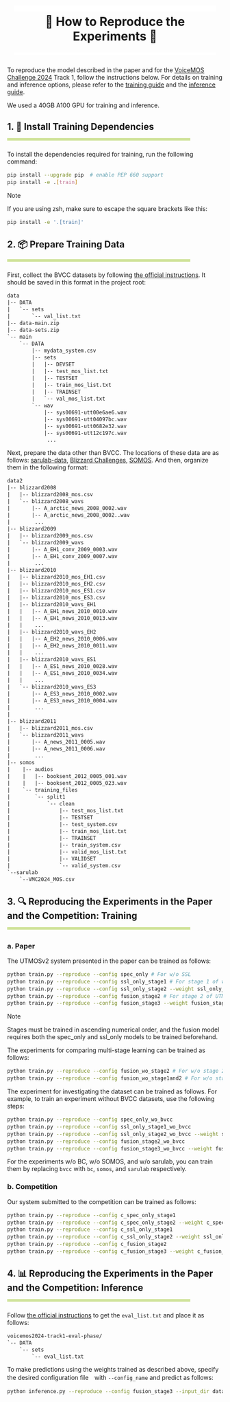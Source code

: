 <h1 align="center">
  <a href="https://github.com/sarulab-speech/UTMOSv2/blob/main/docs/reproduction.md">
    <img width="94%" height="14px" src="image/titleLine4t.svg">
  </a>
  <div>🧬 How to Reproduce the Experiments 🧬<div>
  <a href="https://github.com/sarulab-speech/UTMOSv2/blob/main/docs/reproduction.md">
    <img width="94%" height="6px" src="image/titleLine4b.svg">
  </a>
</h1>

To reproduce the model described in the paper and for the [VoiceMOS Challenge 2024](https://sites.google.com/view/voicemos-challenge/past-challenges/voicemos-challenge-2024) Track 1, follow the instructions below.
For details on training and inference options, please refer to the [training guide](training.md) and the [inference guide](inference.md).

We used a 40GB A100 GPU for training and inference.

<h2 align="left">
  <div>1. 📩 Install Training Dependencies</div>
  <a href="https://github.com/sarulab-speech/UTMOSv2/blob/main/docs/reproduction.md#---install-training-dependencies---------">
    <img width="85%" height="6px" src="image/line4.svg">
  </a>
</h2>

To install the dependencies required for training, run the following command:

```bash
pip install --upgrade pip  # enable PEP 660 support
pip install -e .[train]
```

> [!NOTE]
> If you are using zsh, make sure to escape the square brackets like this:
> ```zsh
> pip install -e '.[train]'
> ```

<h2 align="left">
  <div>2. 📦 Prepare Training Data</div>
  <a href="https://github.com/sarulab-speech/UTMOSv2/blob/main/docs/reproduction.md#--1--prepare-training-data--------">
    <img width="85%" height="6px" src="image/line4.svg">
  </a>
</h2>

First, collect the BVCC datasets by following [the official instructions](https://www.codabench.org/competitions/2650/). It should be saved in this format in the project root:

```text
data
|-- DATA
|   `-- sets
|       `-- val_list.txt
|-- data-main.zip
|-- data-sets.zip
`-- main
    `-- DATA
        |-- mydata_system.csv
        |-- sets
        |   |-- DEVSET
        |   |-- test_mos_list.txt
        |   |-- TESTSET
        |   |-- train_mos_list.txt
        |   |-- TRAINSET
        |   `-- val_mos_list.txt
        `-- wav
            |-- sys00691-utt00e6ae6.wav
            |-- sys00691-utt04097bc.wav
            |-- sys00691-utt0682e32.wav
            |-- sys00691-utt12c197c.wav
             ...
```

Next, prepare the data other than BVCC. The locations of these data are as follows: [sarulab-data](https://github.com/sarulab-speech/VMC2024-sarulab-data), [Blizzard Challenges](https://www.cstr.ed.ac.uk/projects/blizzard/data.html), [SOMOS](https://innoetics.github.io/publications/somos-dataset/index.html). And then, organize them in the following format:

```text
data2
|-- blizzard2008
|   |-- blizzard2008_mos.csv
|   `-- blizzard2008_wavs
|       |-- A_arctic_news_2008_0002.wav
|       |-- A_arctic_news_2008_0002..wav
|        ...
|-- blizzard2009
|   |-- blizzard2009_mos.csv
|   `-- blizzard2009_wavs
|       |-- A_EH1_conv_2009_0003.wav
|       |-- A_EH1_conv_2009_0007.wav
|        ...
|-- blizzard2010
|   |-- blizzard2010_mos_EH1.csv
|   |-- blizzard2010_mos_EH2.csv
|   |-- blizzard2010_mos_ES1.csv
|   |-- blizzard2010_mos_ES3.csv
|   |-- blizzard2010_wavs_EH1
|   |   |-- A_EH1_news_2010_0010.wav
|   |   |-- A_EH1_news_2010_0013.wav
|   |    ...
|   |-- blizzard2010_wavs_EH2
|   |   |-- A_EH2_news_2010_0006.wav
|   |   |-- A_EH2_news_2010_0011.wav
|   |    ...
|   |-- blizzard2010_wavs_ES1
|   |   |-- A_ES1_news_2010_0028.wav
|   |   |-- A_ES1_news_2010_0034.wav
|   |    ...
|   `-- blizzard2010_wavs_ES3
|       |-- A_ES3_news_2010_0002.wav
|       |-- A_ES3_news_2010_0004.wav
|        ...
| 
|-- blizzard2011
|   |-- blizzard2011_mos.csv
|   `-- blizzard2011_wavs
|       |-- A_news_2011_0005.wav
|       |-- A_news_2011_0006.wav
|        ...
|-- somos
|    |-- audios
|    |   |-- booksent_2012_0005_001.wav
|    |   |-- booksent_2012_0005_023.wav
|    `-- training_files
|        `-- split1
|            `-- clean
|                |-- test_mos_list.txt
|                |-- TESTSET
|                |-- test_system.csv
|                |-- train_mos_list.txt
|                |-- TRAINSET
|                |-- train_system.csv
|                |-- valid_mos_list.txt
|                |-- VALIDSET
|                `-- valid_system.csv
`--sarulab
    `--VMC2024_MOS.csv
```

<h2 align="left">
  <div>3. 🔍 Reproducing the Experiments in the Paper and the Competition: Training</div>
  <a href="https://github.com/sarulab-speech/UTMOSv2/blob/main/docs/reproduction.md#--2--reproducing-the-experiments-in-the-paper-and-the-competition-training--------">
    <img width="85%" height="6px" src="image/line4.svg">
  </a>
</h2>

### a. Paper

The UTMOSv2 system presented in the paper can be trained as follows:

```bash
python train.py --reproduce --config spec_only # For w/o SSL
python train.py --reproduce --config ssl_only_stage1 # For stage 1 of w/o spec.
python train.py --reproduce --config ssl_only_stage2 --weight ssl_only_stage1 # For stage 2 of w/o spec.
python train.py --reproduce --config fusion_stage2 # For stage 2 of UTMOSv2
python train.py --reproduce --config fusion_stage3 --weight fusion_stage2 # For stage 3 of UTMOSv2
```

> [!NOTE]
> Stages must be trained in ascending numerical order, and the fusion model requires both the spec_only and ssl_only models to be trained beforehand.

The experiments for comparing multi-stage learning can be trained as follows:

```bash
python train.py --reproduce --config fusion_wo_stage2 # For w/o stage 2
python train.py --reproduce --config fusion_wo_stage1and2 # For w/o stage 1 & 2
```

The experiment for investigating the dataset can be trained as follows. For example, to train an experiment without BVCC datasets, use the following steps:

```bash
python train.py --reproduce --config spec_only_wo_bvcc
python train.py --reproduce --config ssl_only_stage1_wo_bvcc
python train.py --reproduce --config ssl_only_stage2_wo_bvcc --weight ssl_only_stage1_wo_bvcc
python train.py --reproduce --config fusion_stage2_wo_bvcc
python train.py --reproduce --config fusion_stage3_wo_bvcc --weight fusion_stage2_wo_bvcc
```

For the experiments w/o BC, w/o SOMOS, and w/o sarulab, you can train them by replacing `bvcc` with `bc`, `somos`, and `sarulab` respectively.

### b. Competition

Our system submitted to the competition can be trained as follows:

```bash
python train.py --reproduce --config c_spec_only_stage1
python train.py --reproduce --config c_spec_only_stage2 --weight c_spec_only_stage1
python train.py --reproduce --config c_ssl_only_stage1
python train.py --reproduce --config c_ssl_only_stage2 --weight ssl_only_stage1
python train.py --reproduce --config c_fusion_stage2
python train.py --reproduce --config c_fusion_stage3 --weight c_fusion_stage2
```

<h2 align="left">
  <div>4. 📊 Reproducing the Experiments in the Paper and the Competition: Inference</div>
  <a href="https://github.com/sarulab-speech/UTMOSv2/blob/main/docs/reproduction.md#--3--reproducing-the-experiments-in-the-paper-and-the-competition-inference--------">
    <img width="85%" height="6px" src="image/line4.svg">
  </a>
</h2>

Follow [the official instructions](https://www.codabench.org/competitions/2650/) to get the `eval_list.txt` and place it as follows:

```text
voicemos2024-track1-eval-phase/
`-- DATA
    `-- sets
        `-- eval_list.txt
```

To make predictions using the weights trained as described above, specify the desired configuration file　with `--config_name` and predict as follows:

```bash
python inference.py --reproduce --config fusion_stage3 --input_dir data/main/DATA --val_list_path voicemos2024-track1-eval-phase/DATA/sets/eval_list.txt --fold -1 --num_repetitions 5
```
